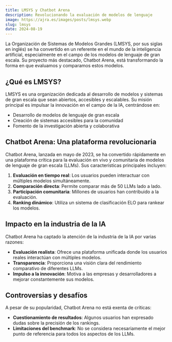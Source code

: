 ```yaml
---
title: LMSYS y Chatbot Arena
description: Revolucionando la evaluación de modelos de lenguaje
image: https://ajra.es/images/posts/lmsys.webp
slug: lmsys
date: 2024-08-19
---
```


La Organización de Sistemas de Modelos Grandes (LMSYS, por sus siglas en inglés) se ha convertido en un referente en el mundo de la inteligencia artificial, especialmente en el campo de los modelos de lenguaje de gran escala. Su proyecto más destacado, Chatbot Arena, está transformando la forma en que evaluamos y comparamos estos modelos.

## ¿Qué es LMSYS?

LMSYS es una organización dedicada al desarrollo de modelos y sistemas de gran escala que sean abiertos, accesibles y escalables. Su misión principal es impulsar la innovación en el campo de la IA, centrándose en:

- Desarrollo de modelos de lenguaje de gran escala
- Creación de sistemas accesibles para la comunidad
- Fomento de la investigación abierta y colaborativa

## Chatbot Arena: Una plataforma revolucionaria

Chatbot Arena, lanzada en mayo de 2023, se ha convertido rápidamente en una plataforma crítica para la evaluación en vivo y comunitaria de modelos de lenguaje de gran escala (LLMs). Sus características principales incluyen:

1. **Evaluación en tiempo real**: Los usuarios pueden interactuar con múltiples modelos simultáneamente.
2. **Comparación directa**: Permite comparar más de 50 LLMs lado a lado.
3. **Participación comunitaria**: Millones de usuarios han contribuido a la evaluación.
4. **Ranking dinámico**: Utiliza un sistema de clasificación ELO para rankear los modelos.

## Impacto en la industria de la IA

Chatbot Arena ha captado la atención de la industria de la IA por varias razones:

- **Evaluación realista**: Ofrece una plataforma unificada donde los usuarios reales interactúan con múltiples modelos.
- **Transparencia**: Proporciona una visión clara del rendimiento comparativo de diferentes LLMs.
- **Impulso a la innovación**: Motiva a las empresas y desarrolladores a mejorar constantemente sus modelos.

## Controversias y desafíos

A pesar de su popularidad, Chatbot Arena no está exenta de críticas:

- **Cuestionamiento de resultados**: Algunos usuarios han expresado dudas sobre la precisión de los rankings.
- **Limitaciones del benchmark**: No se considera necesariamente el mejor punto de referencia para todos los aspectos de los LLMs.